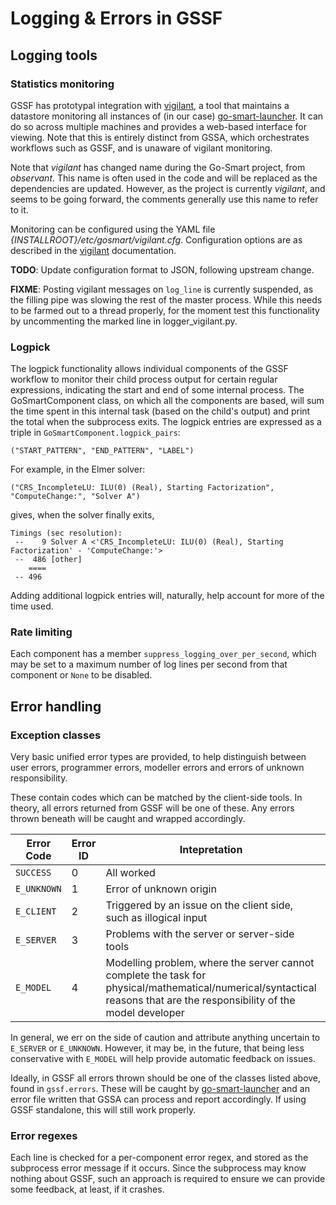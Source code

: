 # Logging &amp; Errors in GSSF

## Logging tools

### Statistics monitoring

GSSF has prototypal integration with
[vigilant](https://github.com/redbrain/vigilant), a tool that maintains a
datastore monitoring all instances of (in our case)
[go-smart-launcher](go-smart-launcher.md). It can do so across
multiple machines and provides a web-based interface for viewing. Note that this
is entirely distinct from GSSA, which orchestrates workflows such as GSSF, and
is unaware of vigilant monitoring.

Note that *vigilant* has changed name during the Go-Smart project, from
*observant*. This name is often used in the code and will be replaced as the
dependencies are updated. However, as the project is currently *vigilant*, and
seems to be going forward, the comments generally use this name to refer to it.

Monitoring can be configured using the YAML file
*{INSTALLROOT}/etc/gosmart/vigilant.cfg*. Configuration options are as described
in the [vigilant](https://github.com/redbrain/vigilant) documentation.

**TODO**: Update configuration format to JSON, following upstream change.

**FIXME**: Posting vigilant messages on `log_line` is currently suspended,
as the filling pipe was slowing the rest of the master process. While this needs to be
farmed out to a thread properly, for the moment test this functionality by
uncommenting the marked line in logger_vigilant.py.

### Logpick

The logpick functionality allows individual components of the GSSF workflow to
monitor their child process output for certain regular expressions, indicating
the start and end of some internal process. The GoSmartComponent class, on which
all the components are based, will sum the time spent in this internal task
(based on the child's output) and print the total when the subprocess exits. The
logpick entries are expressed as a triple in ``GoSmartComponent.logpick_pairs``:

    ("START_PATTERN", "END_PATTERN", "LABEL")

For example, in the Elmer solver:

    ("CRS_IncompleteLU: ILU(0) (Real), Starting Factorization", "ComputeChange:", "Solver A")

gives, when the solver finally exits,

    Timings (sec resolution):
     --    9 Solver A <'CRS_IncompleteLU: ILU(0) (Real), Starting Factorization' - 'ComputeChange:'>
     --  486 [other]
        ====   
     -- 496

Adding additional logpick entries will, naturally, help account for more of the
time used.

### Rate limiting

Each component has a member ``suppress_logging_over_per_second``, which may be
set to a maximum number of log lines per second from that component or ``None``
to be disabled.

## Error handling

### Exception classes

Very basic unified error types are provided, to help distinguish between user
errors, programmer errors, modeller errors and errors of unknown responsibility.

These contain codes which can be matched by the client-side tools. In theory,
all errors returned from GSSF will be one of these. Any
errors thrown beneath will be caught and wrapped accordingly.

Error Code   | Error ID | Intepretation | GSSF exception class (if app.)
-------------|----------|---------------|---------------------
`SUCCESS`    | 0        | All worked | -
`E_UNKNOWN`  | 1        | Error of unknown origin | `GoSmartError`
`E_CLIENT`   | 2        | Triggered by an issue on the client side, such as illogical input | `GoSmartClientError`
`E_SERVER`   | 3        | Problems with the server or server-side tools | `GoSmartServerError`
`E_MODEL`    | 4        | Modelling problem, where the server cannot complete the task for physical/mathematical/numerical/syntactical reasons that are the responsibility of the model developer | `GoSmartModelError`

In general, we err on the side of caution and attribute anything uncertain to
`E_SERVER` or `E_UNKNOWN`. However, it may be, in the future, that being less
conservative with `E_MODEL` will help provide automatic feedback on issues.

Ideally, in GSSF all errors thrown should be one of the classes listed above,
found in `gssf.errors`. These will be caught by
[go-smart-launcher](go-smart-launcher.md) and an error file written that GSSA
can process and report accordingly. If using GSSF standalone, this will still
work properly.

### Error regexes

Each line is checked for a per-component error regex, and stored as the
subprocess error message if it occurs. Since the subprocess may know nothing
about GSSF, such an approach is required to ensure we can provide some feedback,
at least, if it crashes.
